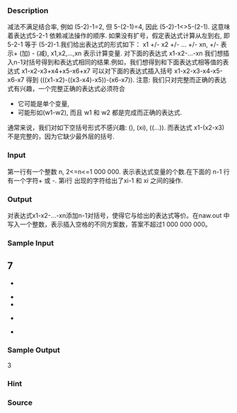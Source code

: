 
### Description

减法不满足结合率, 例如 (5-2)-1=2, 但 5-(2-1)=4, 因此 (5-2)-1<>5-(2-1). 这意味着表达式5-2-1 依赖减法操作的顺序. 如果没有扩号，假定表达式计算从左到右, 即5-2-1 等于 (5-2)-1.我们给出表达式的形式如下：
x1 +/- x2 +/- ... +/- xn,
+/- 表示+ (加) - (减), x1,x2,...,xn 表示计算变量. 对下面的表达式
x1-x2-...-xn
我们想插入n-1对括号得到和表达式相同的结果.例如，我们想得到和下面表达式相等值的表达式 
x1-x2-x3+x4+x5-x6+x7
可以对下面的表达式插入括号
x1-x2-x3-x4-x5-x6-x7
得到
(((x1-x2)-((x3-x4)-x5))-(x6-x7)).
注意: 我们只对完整而正确的表达式有兴趣，一个完整正确的表达式必须符合

- 它可能是单个变量, 
- 可能形如(w1-w2), 而且 w1 和 w2 都是完成而正确的表达式. 

通常来说，我们对如下空括号形式不感兴趣: (), (xi), ((...)). 而表达式 x1-(x2-x3) 不是完整的，因为它缺少最外层的括号.
### Input
第一行有一个整数 n, 2<=n<=1 000 000. 表示表达式变量的个数.在下面的 n-1 行有一个字符+ 或 -. 第i行 出现的字符给出了xi-1 和 xi 之间的操作. 

### Output
对表达式x1-x2-...-xn添加n-1对括号，使得它与给出的表达式等价。在naw.out 中写入一个整数，表示插入空格的不同方案数，答案不超过1 000 000 000。



### Sample Input
7
-
-
+
+
-
+




### Sample Output
3

### Hint

### Source
